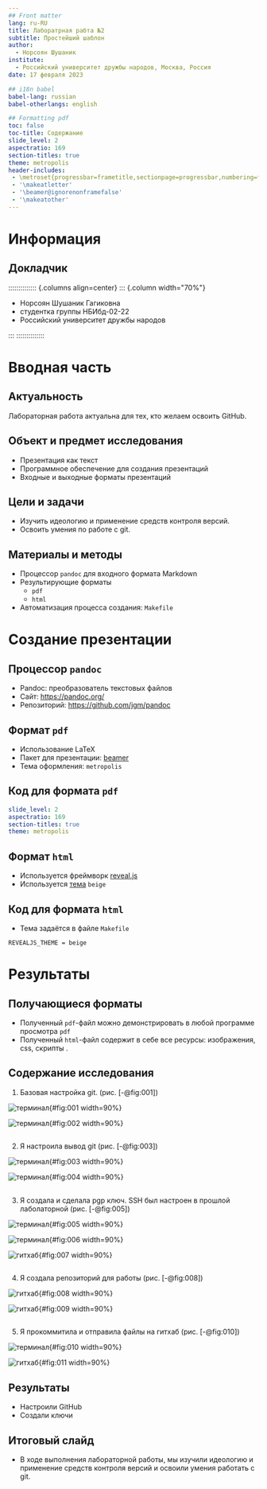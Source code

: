 ```yaml
---
## Front matter
lang: ru-RU
title: Лаборатрная рабта №2
subtitle: Простейший шаблон
author:
  - Норсоян Шушаник
institute:
  - Российский университет дружбы народов, Москва, Россия
date: 17 февраля 2023

## i18n babel
babel-lang: russian
babel-otherlangs: english

## Formatting pdf
toc: false
toc-title: Содержание
slide_level: 2
aspectratio: 169
section-titles: true
theme: metropolis
header-includes:
 - \metroset{progressbar=frametitle,sectionpage=progressbar,numbering=fraction}
 - '\makeatletter'
 - '\beamer@ignorenonframefalse'
 - '\makeatother'
---
```


# Информация

## Докладчик

:::::::::::::: {.columns align=center}
::: {.column width="70%"}

  * Норсоян Шушаник Гагиковна
  * студентка группы НБИбд-02-22
  * Российский университет дружбы народов


:::
::::::::::::::

# Вводная часть

## Актуальность

Лабораторная работа актуальна для тех, кто желаем освоить GitHub.

## Объект и предмет исследования

- Презентация как текст
- Программное обеспечение для создания презентаций
- Входные и выходные форматы презентаций

## Цели и задачи

- Изучить идеологию и применение средств контроля версий.
- Освоить умения по работе с git.

## Материалы и методы

- Процессор `pandoc` для входного формата Markdown
- Результирующие форматы
	- `pdf`
	- `html`
- Автоматизация процесса создания: `Makefile`

# Создание презентации

## Процессор `pandoc`

- Pandoc: преобразователь текстовых файлов
- Сайт: <https://pandoc.org/>
- Репозиторий: <https://github.com/jgm/pandoc>

## Формат `pdf`

- Использование LaTeX
- Пакет для презентации: [beamer](https://ctan.org/pkg/beamer)
- Тема оформления: `metropolis`

## Код для формата `pdf`

```yaml
slide_level: 2
aspectratio: 169
section-titles: true
theme: metropolis
```

## Формат `html`

- Используется фреймворк [reveal.js](https://revealjs.com/)
- Используется [тема](https://revealjs.com/themes/) `beige`

## Код для формата `html`

- Тема задаётся в файле `Makefile`

```make
REVEALJS_THEME = beige 
```
# Результаты

## Получающиеся форматы

- Полученный `pdf`-файл можно демонстрировать в любой программе просмотра `pdf`
- Полученный `html`-файл содержит в себе все ресурсы: изображения, css, скрипты
.

## Содержание исследования

1. Базовая настройка git. (рис. [-@fig:001]) 

![терминал ](image/1.png){#fig:001 width=90%}

![терминал ](image/2.png){#fig:002 width=90%}

##

2. Я настроила вывод git (рис. [-@fig:003]) 

![терминал ](image/3.png){#fig:003 width=90%}

![терминал ](image/4.png){#fig:004 width=90%}

##

3. Я создала и сделала pgp ключ. SSH был настроен в прошлой лаболаторной (рис. [-@fig:005]) 

![терминал ](image/5.png){#fig:005 width=90%}

![терминал ](image/6.png){#fig:006 width=90%}

![гитхаб ](image/7.png){#fig:007 width=90%}

##

4. Я создала репозиторий для работы (рис. [-@fig:008]) 

![гитхаб ](image/8.png){#fig:008 width=90%}

![гитхаб ](image/9.png){#fig:009 width=90%}

##

5. Я прокоммитила и отправила файлы на гитхаб (рис. [-@fig:010])

![терминал ](image/10.png){#fig:010 width=90%}

![гитхаб ](image/11.png){#fig:011 width=90%}

## Результаты

- Настроили GitHub 
- Создали ключи

## Итоговый слайд

- В ходе выполнения лабораторной работы, мы изучили идеологию и применение средств контроля версий и освоили умения работать с git.



